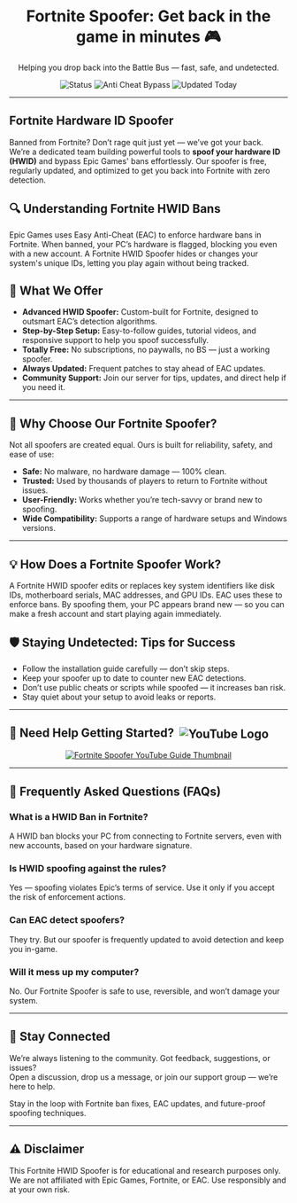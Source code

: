 <h1 align="center">Fortnite Spoofer: Get back in the game in minutes 🎮</h1>
<p align="center">Helping you drop back into the Battle Bus — fast, safe, and undetected.</p>

<p align="center">
    <img src="https://img.shields.io/badge/Status-Active-brightgreen?style=flat-square" alt="Status">
    <img src="https://img.shields.io/badge/Anti%20Cheat%20Bypass-EAC-blue?style=flat-square" alt="Anti Cheat Bypass">
    <img src="https://img.shields.io/badge/Updated-Today-orange?style=flat-square" alt="Updated Today">
</p>

<hr />

<h2>Fortnite Hardware ID Spoofer</h2>
<p>Banned from Fortnite? Don’t rage quit just yet — we’ve got your back.<br>
We’re a dedicated team building powerful tools to <strong>spoof your hardware ID (HWID)</strong> and bypass Epic Games' bans effortlessly. Our spoofer is free, regularly updated, and optimized to get you back into Fortnite with zero detection.</p>

<h2>🔍 Understanding Fortnite HWID Bans</h2>
<p>Epic Games uses Easy Anti-Cheat (EAC) to enforce hardware bans in Fortnite. When banned, your PC’s hardware is flagged, blocking you even with a new account. A Fortnite HWID Spoofer hides or changes your system's unique IDs, letting you play again without being tracked.</p>

<h2>🔧 What We Offer</h2>
<ul>
    <li><strong>Advanced HWID Spoofer:</strong> Custom-built for Fortnite, designed to outsmart EAC’s detection algorithms.</li>
    <li><strong>Step-by-Step Setup:</strong> Easy-to-follow guides, tutorial videos, and responsive support to help you spoof successfully.</li>
    <li><strong>Totally Free:</strong> No subscriptions, no paywalls, no BS — just a working spoofer.</li>
    <li><strong>Always Updated:</strong> Frequent patches to stay ahead of EAC updates.</li>
    <li><strong>Community Support:</strong> Join our server for tips, updates, and direct help if you need it.</li>
</ul>

<hr />

<h2>🚩 Why Choose Our Fortnite Spoofer?</h2>
<p>Not all spoofers are created equal. Ours is built for reliability, safety, and ease of use:</p>
<ul>
    <li><strong>Safe:</strong> No malware, no hardware damage — 100% clean.</li>
    <li><strong>Trusted:</strong> Used by thousands of players to return to Fortnite without issues.</li>
    <li><strong>User-Friendly:</strong> Works whether you’re tech-savvy or brand new to spoofing.</li>
    <li><strong>Wide Compatibility:</strong> Supports a range of hardware setups and Windows versions.</li>
</ul>

<hr />

<h2>💡 How Does a Fortnite Spoofer Work?</h2> 
<p>A Fortnite HWID spoofer edits or replaces key system identifiers like disk IDs, motherboard serials, MAC addresses, and GPU IDs. EAC uses these to enforce bans. By spoofing them, your PC appears brand new — so you can make a fresh account and start playing again immediately.</p>

<h2>🛡️ Staying Undetected: Tips for Success</h2>
<ul>
    <li>Follow the installation guide carefully — don’t skip steps.</li>
    <li>Keep your spoofer up to date to counter new EAC detections.</li>
    <li>Don’t use public cheats or scripts while spoofed — it increases ban risk.</li>
    <li>Stay quiet about your setup to avoid leaks or reports.</li>
</ul>

<hr />

<h2>🎥 Need Help Getting Started? <img src="https://www.youtube.com/favicon.ico" alt="YouTube Logo" style="vertical-align: middle; margin-left: 5px;"></h2>
<p align="center">
    <a href="https://www.youtube.com/watch?v=b8XyEwxpccE" target="_blank">
        <img src="https://img.youtube.com/vi/b8XyEwxpccE/0.jpg" alt="Fortnite Spoofer YouTube Guide Thumbnail">
    </a>
</p>

<hr />

<h2>📌 Frequently Asked Questions (FAQs)</h2>

<h3>What is a HWID Ban in Fortnite?</h3>
<p>A HWID ban blocks your PC from connecting to Fortnite servers, even with new accounts, based on your hardware signature.</p>

<h3>Is HWID spoofing against the rules?</h3>
<p>Yes — spoofing violates Epic’s terms of service. Use it only if you accept the risk of enforcement actions.</p>

<h3>Can EAC detect spoofers?</h3>
<p>They try. But our spoofer is frequently updated to avoid detection and keep you in-game.</p>

<h3>Will it mess up my computer?</h3>
<p>No. Our Fortnite Spoofer is safe to use, reversible, and won’t damage your system.</p>

<hr />

<h2>💬 Stay Connected</h2>
<p>We’re always listening to the community. Got feedback, suggestions, or issues?<br>
Open a discussion, drop us a message, or join our support group — we’re here to help.</p>

<p>Stay in the loop with Fortnite ban fixes, EAC updates, and future-proof spoofing techniques.</p>

<hr />

<h2>⚠️ Disclaimer</h2>
<p>This Fortnite HWID Spoofer is for educational and research purposes only. We are not affiliated with Epic Games, Fortnite, or EAC. Use responsibly and at your own risk.</p>
